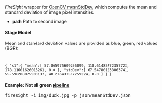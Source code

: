 
_FireSight_ wrapper for 
[OpenCV mesnStdDev](http://opencv.jp/opencv-2svn_org/cpp/core_operations_on_arrays.html#cv-meanStdDev), 
which computes the mean and standard deviation of image pixel intensities.

* **path** Path to second image

#### Stage Model
Mean and standard deviation values are provided as blue, green, red values (BGR):
<code>

{
  "s1":{
    "mean":[
      57.865975609756099,
      118.61485772357723,
      178.11601626016261,
      0.0
    ],
    "stdDev":[
      67.547801238063741,
      55.596208075900137,
      40.276437507259224,
      0.0
    ]
  }
}
</code>

#### Example: Not all green [pipeline](https://github.com/firepick1/FireSight/blob/master/json/meanStdDev.json)
<pre>firesight -i img/duck.jpg -p json/meanStdDev.json</pre>

